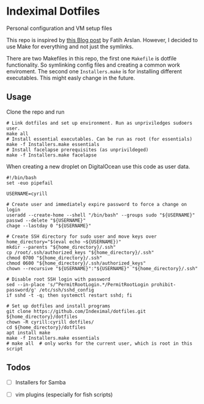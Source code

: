 # Indeximal Dotfiles
Personal configuration and VM setup files

This repo is inspired by [this Blog post](https://arslan.io/2019/01/07/using-the-ipad-pro-as-my-development-machine/) by Fatih Arslan.
However, I decided to use Make for everything and not just the symlinks.

There are two Makefiles in this repo, the first one `Makefile` is dotfile functionality.
So symlinking config files and creating a common work enviroment.
The second one `Installers.make` is for installing different executables.
This might easly change in the future.

## Usage
Clone the repo and run
```
# Link dotfiles and set up environment. Run as unpriviledges sudoers user.
make all
# Install essential executables. Can be run as root (for essentials)
make -f Installers.make essentials
# Install facelapse prerequisites (as unprivildeged)
make -f Installers.make facelapse
```

When creating a new droplet on DigitalOcean use this code as user data.
```
#!/bin/bash
set -euo pipefail

USERNAME=cyrill

# Create user and immediately expire password to force a change on login
useradd --create-home --shell "/bin/bash" --groups sudo "${USERNAME}"
passwd --delete "${USERNAME}"
chage --lastday 0 "${USERNAME}"

# Create SSH directory for sudo user and move keys over
home_directory="$(eval echo ~${USERNAME})"
mkdir --parents "${home_directory}/.ssh"
cp /root/.ssh/authorized_keys "${home_directory}/.ssh"
chmod 0700 "${home_directory}/.ssh"
chmod 0600 "${home_directory}/.ssh/authorized_keys"
chown --recursive "${USERNAME}":"${USERNAME}" "${home_directory}/.ssh"

# Disable root SSH login with password
sed --in-place 's/^PermitRootLogin.*/PermitRootLogin prohibit-password/g' /etc/ssh/sshd_config
if sshd -t -q; then systemctl restart sshd; fi

# Set up dotfiles and install programs
git clone https://github.com/Indeximal/dotfiles.git ${home_directory}/dotfiles
chown -R cyrill:cyrill dotfiles/
cd ${home_directory}/dotfiles
apt install make
make -f Installers.make essentials
# make all  # only works for the current user, which is root in this script
```

## Todos
- [ ] Installers for Samba
- [ ] vim plugins (especially for fish scripts)

